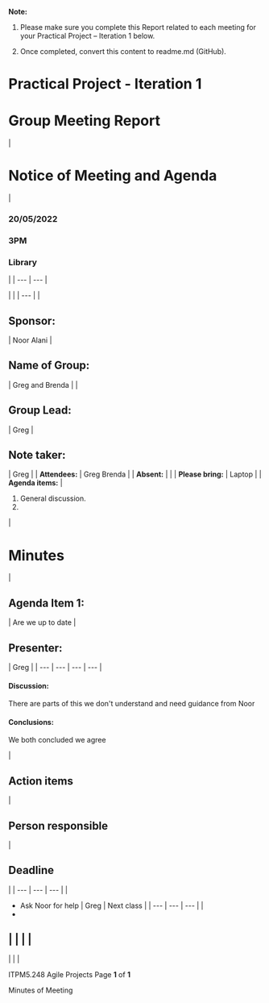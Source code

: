 **Note:**

1. Please make sure you complete this Report related to each meeting for your Practical Project – Iteration 1 below.

2. Once completed, convert this content to readme.md (GitHub).

# **Practical Project - Iteration 1**

# Group Meeting Report

|


# **Notice of Meeting and Agenda**
 |
### 20/05/2022

### 3PM

### Library
 |
| --- | --- |

|
 |
| --- |
|
## Sponsor:
 | Noor Alani |
## Name of Group:
 | Greg and Brenda |
|
## Group Lead:
 | Greg |
## Note taker:
 | Greg |
| **Attendees:** | Greg Brenda |
| **Absent:** |
 |
| **Please bring:** | Laptop |
| **Agenda items:** |
1. General discussion.
2.
 |

# Minutes

|
## Agenda Item 1:
 | Are we up to date |
## Presenter:
 | Greg |
| --- | --- | --- | --- |

#### Discussion:

There are parts of this we don&#39;t understand and need guidance from Noor

#### Conclusions:

We both concluded we agree

|
## Action items
 |
## Person responsible
 |
## Deadline
 |
| --- | --- | --- |
|
- Ask Noor for help
 | Greg | Next class |
| --- | --- | --- |
|
-
 |
 |
 |
|
-
 |
 |
 |

ITPM5.248 Agile Projects Page **1** of **1**

Minutes of Meeting
